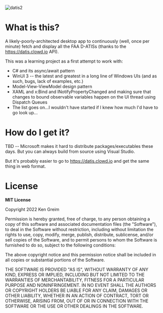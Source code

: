 ![datis2](https://user-images.githubusercontent.com/34892440/205399639-3c2c4159-79cf-4c55-93fe-bc4d699db12f.gif)

# What is this? 
A likely-poorly-architected desktop app to continuously (well, once per minute) fetch and display all the FAA D-ATISs (thanks to the https://datis.clowd.io API).

This was a learning project as a first attempt to work with:
* C# and its async/await pattern
* WinUI 3 -- the latest and greatest in a long line of Windows UIs (and as such, bugs, lack of examples, etc.)
* Model-View-ViewModel design pattern
* XAML and x:Bind and INotifyPropertyChanged and making sure that changes to bound observable variables happen on the UI thread using Dispatch Queues
* The list goes on...I wouldn't have started if I knew how much I'd have to go look up...

# How do I get it?
TBD -- Microsoft makes it hard to distribute packages/executables these days. But you can always build from source using Visual Studio.

But it's probably easier to go to https://datis.clowd.io and get the same thing in web format.

# License
**MIT License**

Copyright 2022 Ken Greim

Permission is hereby granted, free of charge, to any person obtaining a copy of this software and associated documentation files (the "Software"), to deal in the Software without restriction, including without limitation the rights to use, copy, modify, merge, publish, distribute, sublicense, and/or sell copies of the Software, and to permit persons to whom the Software is furnished to do so, subject to the following conditions:

The above copyright notice and this permission notice shall be included in all copies or substantial portions of the Software.

THE SOFTWARE IS PROVIDED "AS IS", WITHOUT WARRANTY OF ANY KIND, EXPRESS OR IMPLIED, INCLUDING BUT NOT LIMITED TO THE WARRANTIES OF MERCHANTABILITY, FITNESS FOR A PARTICULAR PURPOSE AND NONINFRINGEMENT. IN NO EVENT SHALL THE AUTHORS OR COPYRIGHT HOLDERS BE LIABLE FOR ANY CLAIM, DAMAGES OR OTHER LIABILITY, WHETHER IN AN ACTION OF CONTRACT, TORT OR OTHERWISE, ARISING FROM, OUT OF OR IN CONNECTION WITH THE SOFTWARE OR THE USE OR OTHER DEALINGS IN THE SOFTWARE.
